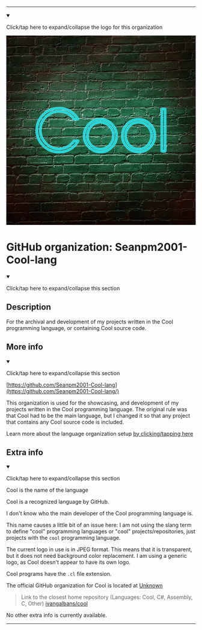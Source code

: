 
***

<!--
<details open><summary><p>Click/tap here to expand/collapse the full resolution (vector) logo for this project</p></summary>

![ failed to load. The file may be missing or corrupt. Check the file path for errors first.](/AdditionalInfo/2/Seanpm2001-Cool-lang-lang/ML_logo.svg)

</details>

<details><summary><p>Click/tap here to expand/collapse the non-vector (raster) logo for this project</p></summary>
!-->

<!--

<details><summary><p lang="en">Click/tap here to expand/collapse the unused logo for this organization</p></summary>

![Cool_300px.jpeg failed to load. The file may be missing or corrupt. Check the file path for errors first.](/AdditionalInfo/2/Seanpm2001-Cool-lang/Unused/Cool_300px.jpeg)

!-->
<!-- This logo is not in use, as it is 100x100 pixels smaller than the current one (400x400 pixels) however, I hope for a SVG version in the future.

!-->

</details>

<details open><summary><p lang="en">Click/tap here to expand/collapse the logo for this organization</p></summary>

![Cool1_640px.jpeg failed to load. The file may be missing or corrupt. Check the file path for errors first.](/AdditionalInfo/2/Seanpm2001-Cool-lang/Cool1_640px.jpeg)

</details>

<!--
</details>
!-->

# GitHub organization: Seanpm2001-Cool-lang

<details open><summary><p lang="en">Click/tap here to expand/collapse this section</p></summary>

## Description

For the archival and development of my projects written in the Cool programming language, or containing Cool source code.

</details>

## More info

<details open><summary><p lang="en">Click/tap here to expand/collapse this section</p></summary>

[https://github.com/Seanpm2001-Cool-lang](https://github.com/Seanpm2001-Cool-lang/)

This organization is used for the showcasing, and development of my projects written in the Cool programming language. The original rule was that Cool had to be the main language, but I changed it so that any project that contains any Cool source code is included.

Learn more about the language organization setup [by clicking/tapping here](/AdditionalInfo/LanguageOrgs/README.md)

</details>

## Extra info

<details open><summary><p lang="en">Click/tap here to expand/collapse this section</p></summary>

Cool is the name of the language

Cool is a recognized language by GitHub.

I don't know who the main developer of the Cool programming language is.

This name causes a little bit of an issue here: I am not using the slang term to define "cool" programming languages or "cool" projects/repositories, just projects with the `cool` programming language.

The current logo in use is in JPEG format. This means that it is transparent, but it does not need background color replacement. I am using a generic logo, as Cool doesn't appear to have its own logo.

Cool programs have the `.cl` file extension.

The official GitHub organization for Cool is located at [Unknown](https://github.com/)

> Link to the closest home repository (Languages: Cool, C#, Assembly, C, Other) [ivangalbans/cool](https://github.com/ivangalbans/cool/)

<!-- I currently cannot figure out what file extension Cool programs use. !-->

<!-- The logo currently in use is in GIF format, but is not animated.!-->

<!--I don't know what Cool-lang stands for, in the sense of programming languages. !-->

No other extra info is currently available.

</details>

***
